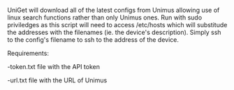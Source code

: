 UniGet will download all of the latest configs from Unimus allowing use of linux search functions rather than only Unimus ones.
Run with sudo priviledges as this script will need to access /etc/hosts which will substitude the addresses with the filenames (ie. the device's description).
Simply ssh to the config's filename to ssh to the address of the device.

Requirements:

-token.txt file with the API token

-url.txt file with the URL of Unimus
